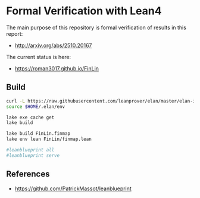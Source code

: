 # Formal Verification with Lean4

The main purpose of this repository is formal verification of results in this report:

 - http://arxiv.org/abs/2510.20167

The current status is here:

 - https://roman3017.github.io/FinLin

## Build

```sh
curl -L https://raw.githubusercontent.com/leanprover/elan/master/elan-init.sh -sSf | sh -s -- -y
source $HOME/.elan/env

lake exe cache get
lake build

lake build FinLin.finmap
lake env lean FinLin/finmap.lean

#leanblueprint all
#leanblueprint serve
```

## References

 - https://github.com/PatrickMassot/leanblueprint
